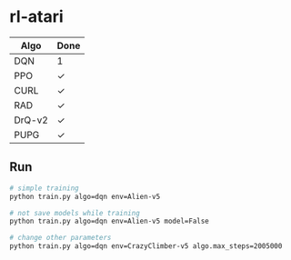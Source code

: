 # rl-atari

| Algo   | Done         |
|--------|--------------|
| DQN    | 1            |
| PPO    | $\checkmark$ |
| CURL   | $\checkmark$ |
| RAD    | $\checkmark$ |
| DrQ-v2 | $\checkmark$ |
| PUPG   | $\checkmark$ |

## Run

```bash
# simple training
python train.py algo=dqn env=Alien-v5

# not save models while training
python train.py algo=dqn env=Alien-v5 model=False

# change other parameters
python train.py algo=dqn env=CrazyClimber-v5 algo.max_steps=2005000

```
